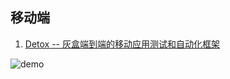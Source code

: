 ## 移动端

1. [Detox -- 灰盒端到端的移动应用测试和自动化框架](https://github.com/wix/Detox)

![demo](https://camo.githubusercontent.com/16ab6f4ad4ac13093f038d030529110afc315e21e27fda07c87e85df148bd19b/687474703a2f2f692e696d6775722e636f6d2f656f61444559702e676966)
